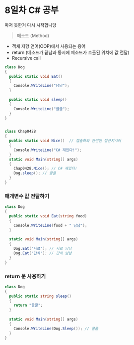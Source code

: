 # 8일차 C# 공부
마저 못한거 다시 시작합니당

> 메소드 (Method)
* 객체 지향 언어(OOP)에서 사용되는 용어
* return (메소드가 끝남과 동시에 메소드가 호출된 위치에 값 전달)
* Recursive call

```c#
class Dog
{
  public static void Eat()
  {
    Console.WriteLine("냠냠");
  }
  
  public static void sleep() 
  {
    Console.WriteLine("쿨쿨");
  }
}


class Chap0428
{
  public static void Nice()  // 캡슐화와 관련된 접근지시어
  {
    Console.WriteLine("C# 재밌다!");
  }
  static void Main(string[] args) 
  {
    Chap0428.Nice(); // C# 재밌다!
    Dog.sleep(); // 쿨쿨
  }
}
```

### 매개변수 값 전달하기
```c#
class Dog
{
  public static void Eat(string food)
  {
    Console.WriteLine(food + " 냠냠");
  }
  
  static void Main(string[] args) 
  {
    Dog.Eat("사료"); // 사료 냠냠
    Dog.Eat("간식"); // 간식 냠냠
  }
}
```

### return 문 사용하기
```c#
class Dog
{
  public static string sleep() 
  {
    return "쿨쿨";
  }
  
  static void Main(string[] args) 
  {
    Console.WriteLine(Dog.Sleep()); // 쿨쿨
  }
}
```





